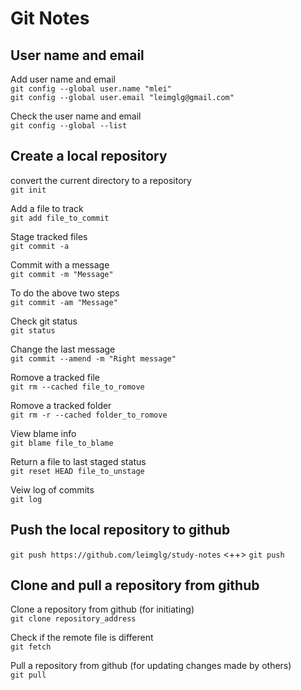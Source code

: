 Git Notes
=====================================

User name and email
-------------------------------------

Add user name and email  
`git config --global user.name "mlei"`  
`git config --global user.email "leimglg@gmail.com"`  

Check the user name and email  
`git config --global --list`  

Create a local repository
-------------------------------------

convert the current directory to a repository  
`git init`  

Add a file to track  
`git add file_to_commit`  

Stage tracked files  
`git commit -a`  

Commit with a message  
`git commit -m "Message"`  

To do the above two steps  
`git commit -am "Message"`  

Check git status  
`git status`  

Change the last message  
`git commit --amend -m "Right message"`  

Romove a tracked file  
`git rm --cached file_to_romove`  

Romove a tracked folder  
`git rm -r --cached folder_to_romove`  

View blame info  
`git blame file_to_blame`  

Return a file to last staged status  
`git reset HEAD file_to_unstage`  

Veiw log of commits  
`git log`  

Push the local repository to github
-------------------------------------
`git push https://github.com/leimglg/study-notes` <++>
`git push`  

Clone and pull a repository from github
-------------------------------------

Clone a repository from github (for initiating)  
`git clone repository_address`  

Check if the remote file is different  
`git fetch`  

Pull a repository from github (for updating changes made by others)  
`git pull`  



